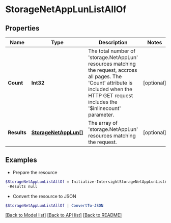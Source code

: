 # StorageNetAppLunListAllOf
## Properties

Name | Type | Description | Notes
------------ | ------------- | ------------- | -------------
**Count** | **Int32** | The total number of &#39;storage.NetAppLun&#39; resources matching the request, accross all pages. The &#39;Count&#39; attribute is included when the HTTP GET request includes the &#39;$inlinecount&#39; parameter. | [optional] 
**Results** | [**StorageNetAppLun[]**](StorageNetAppLun.md) | The array of &#39;storage.NetAppLun&#39; resources matching the request. | [optional] 

## Examples

- Prepare the resource
```powershell
$StorageNetAppLunListAllOf = Initialize-IntersightStorageNetAppLunListAllOf  -Count null `
 -Results null
```

- Convert the resource to JSON
```powershell
$StorageNetAppLunListAllOf | ConvertTo-JSON
```

[[Back to Model list]](../README.md#documentation-for-models) [[Back to API list]](../README.md#documentation-for-api-endpoints) [[Back to README]](../README.md)

